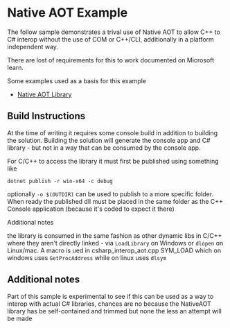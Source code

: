 # Native AOT Example

The follow sample demonstrates a trival use of Native AOT to allow C++ to C# interop without the use of COM or C++/CLI,
additionally in a platform independent way.

There are lost of requirements for this to work documented on Microsoft learn.

Some examples used as a basis for this example

- [Native AOT Library](https://github.com/dotnet/samples/tree/main/core/nativeaot/NativeLibrary)

## Build Instructions

At the time of writing it requires some console build in addition to building the solution.  Building the solution will generate
the console app and C# library - but not in a way that can be consumed by the console app.

For C/C++ to access the library it must first be published using something like


```
dotnet publish -r win-x64 -c debug
```

optionally ```-o $(OUTDIR)``` can be used to publish to a more specific folder.  When ready the published dll must be placed
in the same folder as the C++ Console application (because it's coded to expect it there)

Additional notes

the library is consumed in the same fashion as other dynamic libs in C/C++ where they aren't directly linked -
via ```LoadLibrary``` on Windows or ```dlopen``` on Linux/mac.
A macro is ued in csharp_interop_aot.cpp SYM_LOAD which on windows uses ```GetProcAddress``` while on linux uses ```dlsym```

## Additional notes

Part of this sample is experimental to see if this can be used as a way to interop with actual C# libraries, chances
are no because the NativeAOT library has be self-contained and trimmed but none the less an attempt will be made

